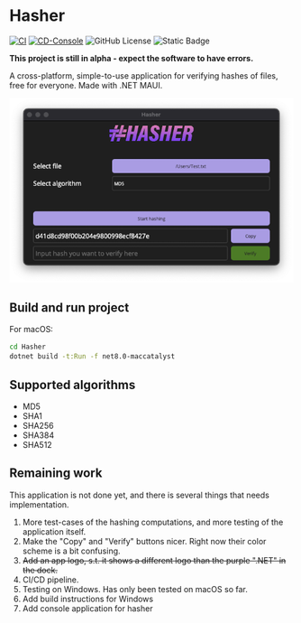 # Hasher

[![CI](https://github.com/larsjuvik/hasher/actions/workflows/CI.yml/badge.svg)](https://github.com/larsjuvik/hasher/actions/workflows/CI.yml)
[![CD-Console](https://github.com/larsjuvik/hasher/actions/workflows/CD-Console.yml/badge.svg)](https://github.com/larsjuvik/hasher/actions/workflows/CD-Console.yml)
![GitHub License](https://img.shields.io/github/license/larsjuvik/hasher)
![Static Badge](https://img.shields.io/badge/made_with-C%23-blue)

**This project is still in alpha - expect the software to have errors.**

A cross-platform, simple-to-use application for verifying hashes of files, free for everyone. Made with .NET MAUI.

<p align="center">
  <img src="docs/res/Application_Screenshot.png" />
</p>

## Build and run project

For macOS:

```bash
cd Hasher
dotnet build -t:Run -f net8.0-maccatalyst
```

## Supported algorithms

- MD5
- SHA1
- SHA256
- SHA384
- SHA512

## Remaining work

This application is not done yet, and there is several things that needs implementation.

1. More test-cases of the hashing computations, and more testing of the application itself.
2. Make the "Copy" and "Verify" buttons nicer. Right now their color scheme is a bit confusing.
3. ~~Add an app logo, s.t. it shows a different logo than the purple ".NET" in the dock.~~
4. CI/CD pipeline.
5. Testing on Windows. Has only been tested on macOS so far.
6. Add build instructions for Windows
7. Add console application for hasher
